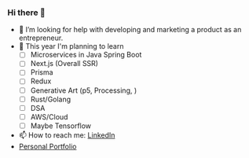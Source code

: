 ### Hi there 👋

- 🤔 I’m looking for help with developing and marketing a product as an entrepreneur.
- 🌱 This year I'm planning to learn
  - [ ] Microservices in Java Spring Boot
  - [ ] Next.js (Overall SSR)
  - [ ] Prisma
  - [ ] Redux
  - [ ] Generative Art (p5, Processing,  )
  - [ ] Rust/Golang
  - [ ] DSA
  - [ ] AWS/Cloud
  - [ ] Maybe Tensorflow
- 📫 How to reach me: [LinkedIn](https://www.linkedin.com/in/ryanrileypuzon/)
- [Personal Portfolio](juscuzryancan.github.io)
<!--
**juscuzryancan/juscuzryancan** is a ✨ _special_ ✨ repository because its `README.md` (this file) appears on your GitHub profile.

Here are some ideas to get you started:

- 🔭 I’m currently working on ...
- 🌱 I’m currently learning ...
- 👯 I’m looking to collaborate on ...
- 🤔 I’m looking for help with ...
- 💬 Ask me about ...
- 📫 How to reach me: ...
- 😄 Pronouns: ...
- ⚡ Fun fact: ...
-->
